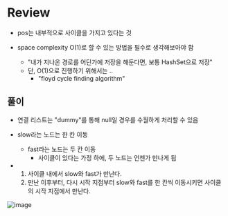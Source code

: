 # Review
- pos는 내부적으로 사이클을 가지고 있다는 것

- space complexity O(1)로 할 수 있는 방법을 필수로 생각해보아야 함
  - "내가 지나온 경로를 어딘가에 저장을 해둔다면, 보통 HashSet으로 저장"
  - 단, O(1)으로 진행하기 위해서는 ..
    - "floyd cycle finding algorithm"
   
## 풀이
- 연결 리스트는 "dummy"를 통해 null일 경우를 수월하게 처리할 수 있음
- slow라는 노드는 한 칸 이동
  - fast라는 노드는 두 칸 이동
    - 사이클이 있다는 가정 하에, 두 노드는 언젠가 만나게 됨
   
- 1) 사이클 내에서 slow와 fast가 만난다.
  2) 만난 이후부터, 다시 시작 지점부터 slow와 fast를 한 칸씩 이동시키면 사이클의 시작 지점에서 만난다.

![image](https://github.com/eunbileeme/algorithm/assets/103405457/4c6d1ffb-cc52-477c-8ec1-1ea600243a0f)
